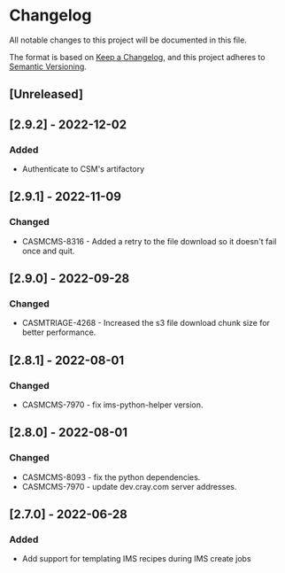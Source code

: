 # Changelog

All notable changes to this project will be documented in this file.

The format is based on [Keep a Changelog](https://keepachangelog.com/en/1.0.0/),
and this project adheres to [Semantic Versioning](https://semver.org/spec/v2.0.0.html).

## [Unreleased]

## [2.9.2] - 2022-12-02
### Added
- Authenticate to CSM's artifactory

## [2.9.1] - 2022-11-09
### Changed
- CASMCMS-8316 - Added a retry to the file download so it doesn't fail once and quit.

## [2.9.0] - 2022-09-28
### Changed
- CASMTRIAGE-4268 - Increased the s3 file download chunk size for better performance.

## [2.8.1] - 2022-08-01
### Changed
- CASMCMS-7970 - fix ims-python-helper version.

## [2.8.0] - 2022-08-01
### Changed
- CASMCMS-8093 - fix the python dependencies.
- CASMCMS-7970 - update dev.cray.com server addresses.

## [2.7.0] - 2022-06-28
### Added
- Add support for templating IMS recipes during IMS create jobs

